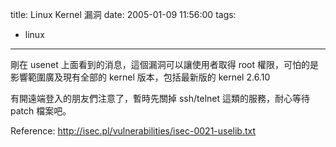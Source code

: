 title: Linux Kernel 漏洞
date: 2005-01-09 11:56:00
tags: 
- linux
---

剛在 usenet 上面看到的消息，這個漏洞可以讓使用者取得 root 權限，可怕的是影響範圍廣及現有全部的 kernel 版本，包括最新版的 kernel 2.6.10

有開遠端登入的朋友們注意了，暫時先關掉 ssh/telnet 這類的服務，耐心等待 patch 檔案吧。

Reference: http://isec.pl/vulnerabilities/isec-0021-uselib.txt